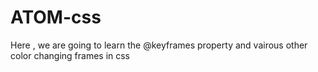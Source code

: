 # ATOM-css
Here , we are going to learn the @keyframes property and vairous other color changing frames in css 
